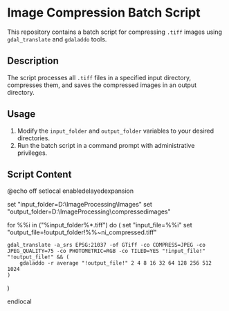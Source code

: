 # Image Compression Batch Script

This repository contains a batch script for compressing `.tiff` images using `gdal_translate` and `gdaladdo` tools.

## Description

The script processes all `.tiff` files in a specified input directory, compresses them, and saves the compressed images in an output directory.

## Usage

1. Modify the `input_folder` and `output_folder` variables to your desired directories.
2. Run the batch script in a command prompt with administrative privileges.

## Script Content

@echo off
setlocal enabledelayedexpansion

set "input_folder=D:\ImageProcessing\Images"
set "output_folder=D:\ImageProcessing\compressedimages"

for %%i in ("%input_folder%\*.tiff") do (
    set "input_file=%%i"
    set "output_file=!output_folder!\%%~ni_compressed.tiff"

    gdal_translate -a_srs EPSG:21037 -of GTiff -co COMPRESS=JPEG -co JPEG_QUALITY=75 -co PHOTOMETRIC=RGB -co TILED=YES "!input_file!" "!output_file!" && (
        gdaladdo -r average "!output_file!" 2 4 8 16 32 64 128 256 512 1024
    )
)

endlocal
